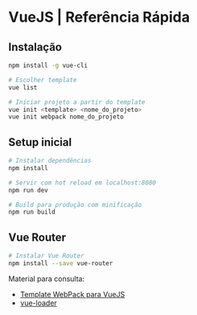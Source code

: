 # VueJS | Referência Rápida

## Instalação

``` bash
npm install -g vue-cli

# Escolher template
vue list

# Iniciar projeto a partir do template
vue init <template> <nome_do_projeto>
vue init webpack nome_do_projeto
```

## Setup inicial

``` bash
# Instalar dependências
npm install

# Servir com hot reload em localhost:8080
npm run dev

# Build para produção com minificação
npm run build
```

## Vue Router

``` bash
# Instalar Vue Router
npm install --save vue-router
```

Material para consulta:
+ [Template WebPack para VueJS](http://vuejs-templates.github.io/webpack/)
+ [vue-loader](http://vuejs.github.io/vue-loader)
